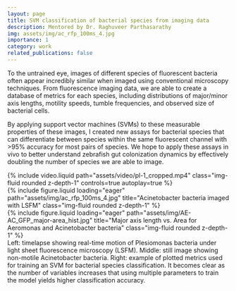 ```yaml
---
layout: page
title: SVM classification of bacterial species from imaging data
description: Mentored by Dr. Raghuveer Parthasarathy
img: assets/img/ac_rfp_100ms_4.jpg
importance: 1
category: work
related_publications: false
---
```


To the untrained eye, images of different species of fluorescent bacteria often appear incredibly similar when imaged using conventional microscopy techniques. From fluorescence imaging data, we are able to create a database of metrics for each species, including distributions of major/minor axis lengths, motility speeds, tumble frequencies, and observed size of bacterial cells. 

By applying support vector machines (SVMs) to these measurable properties of these images,  I created new assays for bacterial species that can differentiate between species within the same fluorescent channel with >95% accuracy for most pairs of species. We hope to apply these assays in vivo to better understand zebrafish gut colonization dynamics by effectively doubling the number of species we are able to image.

<div class="row">
    <div class="col-sm mt-3 mt-md-0">
        {% include video.liquid path="assets/video/pl-1_cropped.mp4" class="img-fluid rounded z-depth-1" controls=true autoplay=true %}
    </div>
    <div class="col-sm mt-3 mt-md-0">
        {% include figure.liquid loading="eager" path="assets/img/ac_rfp_100ms_4.jpg" title="Acinetobacter bacteria imaged with LSFM" class="img-fluid rounded z-depth-1" %}
    </div>
    <div class="col-sm mt-3 mt-md-0">
        {% include figure.liquid loading="eager" path="assets/img/AE-AC_GFP_major-area_hist.jpg" title="Major axis length vs. Area for Aeromonas and Acinetobacter bacteria" class="img-fluid rounded z-depth-1" %}
    </div>
</div>
<div class="caption">
    Left: timelapse showing real-time motion of Plesiomonas bacteria under light sheet fluorescence microscopy (LSFM). Middle: still image showing non-motile Acinetobacter bacteria. Right: example of plotted metrics used for training an SVM for bacterial species classification. It becomes clear as the number of variables increases that using multiple parameters to train the model yields higher classification accuracy. 
</div>
